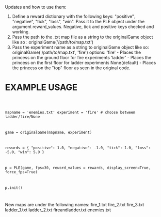 Updates and how to use them:

1. Define a reward dictionary with the following keys: "positive", "negative", "tick", "loss", "win". Pass it to the PLE object under the argument reward_values. Negative, tick and positive keys checked and working.
2. Pass the path to the .txt map file as a string to the originalGame object like so : originalGame('/path/to/map.txt')
3. Pass the experiment name as a string to originalGame object like so: originalGame('/path/to/map.txt', 'fire')
options:
'fire' - Places the princess on the ground floor for fire experiments
'ladder' - Places the princess on the first floor for ladder experiments
None(default) - Places the princess on the "top" floor as seen in the original code.

# EXAMPLE USAGE

<code>

mapname = 'enemies.txt'
experiment = 'fire' # choose between ladder/fire/None

game = originalGame(mapname, experiment)

rewards = {
    "positive": 1.0,
    "negative": -1.0,
    "tick": 1.0,
    "loss": -5.0,
    "win": 5.0
}

p = PLE(game, fps=30, reward_values = rewards, display_screen=True, force_fps=True)

p.init()

</code>

New maps are under the following names:
fire_1.txt
fire_2.txt
fire_3.txt
ladder_1.txt
ladder_2.txt
fireandladder.txt
enemies.txt
